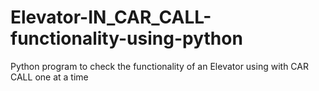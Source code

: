 # Elevator-IN_CAR_CALL-functionality-using-python
Python program to check the functionality of an Elevator using with CAR CALL one at a time
